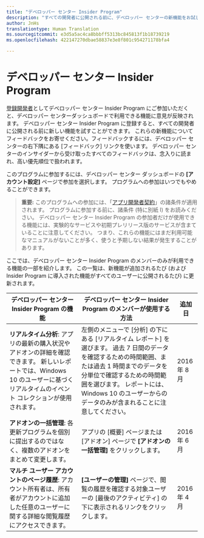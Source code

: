 ```yaml
---
title: "デベロッパー センター Insider Program"
description: "すべての開発者に公開される前に、デベロッパー センターの新機能をお試しになり、ご意見をお聞かせください。"
author: JnHs
translationtype: Human Translation
ms.sourcegitcommit: e3d5a5ac4ca8bbbff5313bc845813f1b18739219
ms.openlocfilehash: 422147270dbae58837e3e8f801c954271178bfa4

---
```


# デベロッパー センター Insider Program

[登録開発者](http://go.microsoft.com/fwlink/?LinkID=615100)としてデベロッパー センター Insider Program にご参加いただくと、デベロッパー センターダッシュボードで利用できる機能に意見が反映されます。 デベロッパー センター Insider Program に登録すると、すべての開発者に公開される前に新しい機能を試すことができます。 これらの新機能についてフィードバックをお寄せください。フィードバックするには、デベロッパー センターの右下隅にある [フィードバック] リンクを使います。 デベロッパー センターのインサイダーから受け取ったすべてのフィードバックは、念入りに読まれ、高い優先順位で扱われます。

このプログラムに参加するには、デベロッパー センター ダッシュボードの **[アカウント設定]** ページで参加を選択します。 プログラムへの参加はいつでもやめることができます。

> **重要:** このプログラムへの参加には、「[アプリ開発者契約](https://msdn.microsoft.com/windows/apps/hh694058.aspx)」の諸条件が適用されます。 プログラムに参加する前に、諸条件 (特に別紙 I) をお読みください。 デベロッパー センター Insider Program の参加者だけが使用できる機能には、実験的なサービスや初期プレリリース版のサービスが含まていることに注意してください。 つまり、これらの機能にはまだ利用可能なマニュアルがないことが多く、使うと予期しない結果が発生することがあります。 

ここでは、デベロッパー センター Insider Program のメンバーのみが利用できる機能の一部を紹介します。 この一覧は、新機能が追加されるたび (および Insider Program に導入された機能がすべてのユーザーに公開されるたび) に更新されます。

| デベロッパー センター Insider Program の機能   | デベロッパー センター Insider Program のメンバーが使用する方法 | 追加日 |
|--------------------------------------|------------------------------------|------------|
|**リアルタイム分析**: アプリの最新の購入状況やアドオンの詳細を確認できます。 新しいレポートでは、Windows 10 のユーザーに基づくリアルタイムのイベント コレクションが使用されます。 | 左側のメニューで [分析] の下にある [リアルタイム レポート] を選びます。 過去 7 日間のデータを確認するための時間範囲、または過去 1 時間までのデータを分単位で確認するための時間範囲を選びます。 レポートには、Windows 10 のユーザーからのデータのみが含まれることに注意してください。  |2016 年 8 月|
|**アドオンの一括管理**: 各更新プログラムを個別に提出するのではなく、複数のアドオンをまとめて変更します。 | アプリの [概要] ページまたは [アドオン] ページで **[アドオンの一括管理]** をクリックします。 |2016 年 6 月|
|**マルチ ユーザー アカウントのページ履歴**: アカウント所有者は、所有者がアカウントに追加した任意のユーザーに関する詳細な閲覧履歴にアクセスできます。|**[ユーザーの管理]** ページで、閲覧の履歴を確認する対象ユーザーの [最後のアクティビティ] の下に表示されるリンクをクリックします。|2016 年 4 月|








<!--HONumber=Nov16_HO1-->


